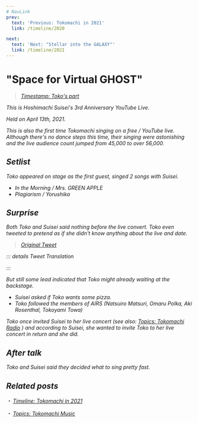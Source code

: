 ```yaml
---
# NavLink
prev:
  text: 'Previous: Tokomachi in 2021'
  link: /timeline/2020

next:
  text: 'Next: "Stellar into the GALAXY"'
  link: /timeline/2021
---
```


# "Space for Virtual GHOST"

> [<i class="fa-brands fa-youtube" /> Timestamp: Toko's part](https://www.youtube.com/watch?v=Ajwv4ANSSg0&t=770s)

This is Hoshimachi Suisei's 3rd Anniversary YouTube Live.

Held on April 13th, 2021.

This is also the first time Tokomachi singing on a free / YouTube live. Although there's no dance steps this time, their singing were astonishing and the live audience count jumped from 45,000 to over 56,000.

## Setlist

Toko appeared on stage as the first guest, singed 2 songs with Suisei.

- In the Morning / Mrs. GREEN APPLE
- Plagiarism / Yorushika

## Surprise

Both Toko and Suisei said nothing before the live convert. Toko even tweeted to pretend as if she didn't know anything about the live and date.

> [<i class="fa-brands fa-twitter" /> Original Tweet](https://twitter.com/suisei_hosimati/status/1239146084712083456)

::: details Tweet Translation

:::

But still some lead indicated that Toko might already waiting at the backstage.

- Suisei asked if Toko wants some pizza.
- Toko followed the members of AIRS (Natsuiro Matsuri, Omaru Polka, Aki Rosenthal, Tokoyami Towa)

Toko once invited Suisei to her live concert (see also: _[<i class="fa-solid fa-microphone-lines" /> Topics: Tokomachi Radio](/topics/tokomachi_radio_s01/)_ ) and according to Suisei, she wanted to invite Toko to her live concert in return and she did.

## After talk

Toko and Suisei said they decided what to sing pretty fast.

## Related posts

・ [<i class="fa-solid fa-calendar-days" /> _Timeline: Tokomachi in 2021_](/timeline/2021/) &nbsp; <i class="fa-solid fa-arrow-right-from-bracket" />

・ [<i class="fa-solid fa-microphone-lines" /> _Topics: Tokomachi Music_](/topics/music/) &nbsp; <i class="fa-solid fa-arrow-right-from-bracket" />
